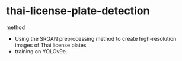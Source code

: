 # thai-license-plate-detection
method
- Using the SRGAN preprocessing method to create high-resolution images of Thai license plates 
- training on YOLOv9e.
